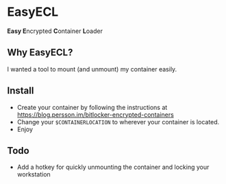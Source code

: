 # EasyECL
**Easy E**ncrypted **C**ontainer **L**oader


## Why EasyECL?
I wanted a tool to mount (and unmount) my container easily.

## Install
* Create your container by following the instructions at https://blog.persson.im/bitlocker-encrypted-containers
* Change your `$CONTAINERLOCATION` to wherever your container is located.
* Enjoy

## Todo
* Add a hotkey for quickly unmounting the container and locking your workstation